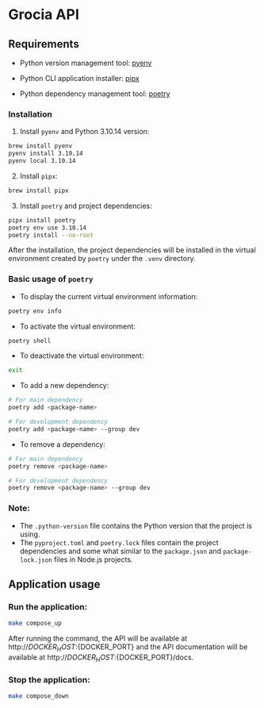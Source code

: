 # Grocia API

## Requirements

- Python version management tool: [pyenv](https://github.com/pyenv/pyenv)

- Python CLI application installer: [pipx](https://github.com/pypa/pipx)

- Python dependency management tool: [poetry](https://python-poetry.org/)

### Installation

1. Install `pyenv` and Python 3.10.14 version:

```bash
brew install pyenv
pyenv install 3.10.14
pyenv local 3.10.14
```

2. Install `pipx`:

```bash
brew install pipx
```

3. Install `poetry` and project dependencies:

```bash
pipx install poetry
poetry env use 3.10.14
poetry install --no-root
```

After the installation, the project dependencies will be installed in the virtual environment created by `poetry` under the `.venv` directory.

### Basic usage of `poetry`

- To display the current virtual environment information:

```bash
poetry env info
```

- To activate the virtual environment:

```bash
poetry shell
```

- To deactivate the virtual environment:

```bash
exit
```

- To add a new dependency:

```bash
# For main dependency
poetry add <package-name>

# For development dependency
poetry add <package-name> --group dev
```

- To remove a dependency:

```bash
# For main dependency
poetry remove <package-name>

# For development dependency
poetry remove <package-name> --group dev
```

### Note:

- The `.python-version` file contains the Python version that the project is using.
- The `pyproject.toml` and `poetry.lock` files contain the project dependencies and some what similar to the `package.json` and `package-lock.json` files in Node.js projects.

## Application usage

### Run the application:

```bash
make compose_up
```

After running the command, the API will be available at http://${DOCKER_HOST}:${DOCKER_PORT} and the API documentation will be available at http://${DOCKER_HOST}:${DOCKER_PORT}/docs.

### Stop the application:

```bash
make compose_down
```
